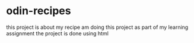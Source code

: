 # odin-recipes
this project is about my recipe 
am doing this project as part of my learning assignment
the project is done using html

